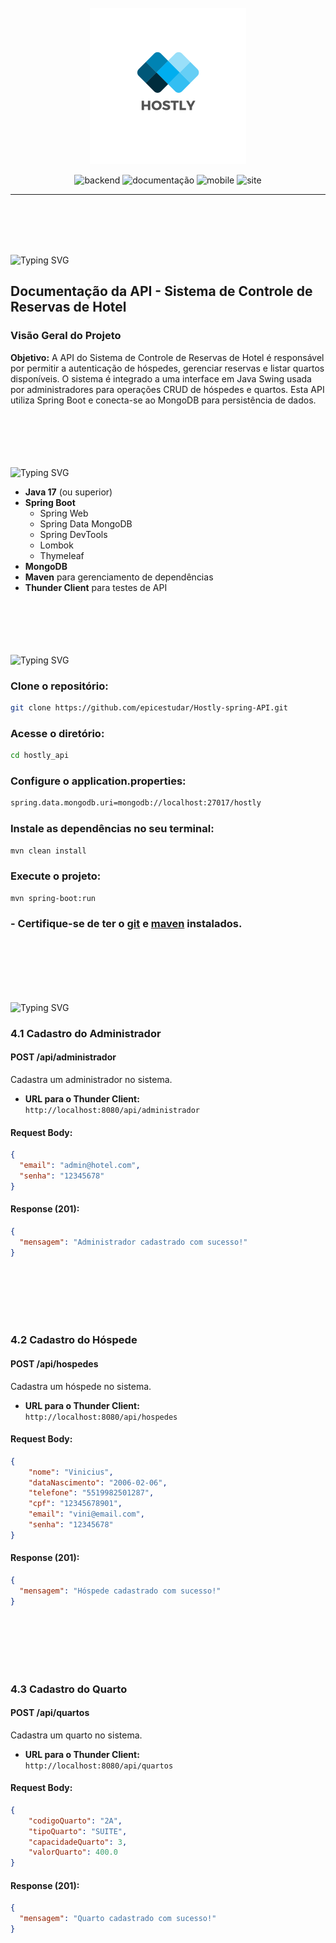 <br>
<br>
<br>
<p align="center">
   <img src="/logo/logo.png" alt="logo" width=250px>
</p>

<p align="center">
   <img src="https://img.shields.io/badge/API-FEITO-blue?style=for-the-badge" alt="backend" />
  <img src="https://img.shields.io/badge/Documentação-FEITO-blue?style=for-the-badge" alt="documentação" />
  <img src="https://img.shields.io/badge/Manual-FEITO-blue?style=for-the-badge" alt="mobile" />
  <img src="https://img.shields.io/badge/Interface-FEITO-blue?style=for-the-badge" alt="site" />
</p>
<hr>
<br>
<br><br><br>

<img src="https://readme-typing-svg.demolab.com?font=Fira+Code&weight=440&size=22&pause=1000&color=38F77CFF&center=false&vCenter=false&repeat=false&width=435&lines=Introdução" alt="Typing SVG" /></a>

## Documentação da API - Sistema de Controle de Reservas de Hotel

### Visão Geral do Projeto
**Objetivo:**
A API do Sistema de Controle de Reservas de Hotel é responsável por permitir a autenticação de hóspedes, gerenciar reservas e listar quartos disponíveis. O sistema é integrado a uma interface em Java Swing usada por administradores para operações CRUD de hóspedes e quartos. Esta API utiliza Spring Boot e conecta-se ao MongoDB para persistência de dados.

<br><br><br><br><br>
<img src="https://readme-typing-svg.demolab.com?font=Fira+Code&weight=440&size=22&pause=1000&color=38F77CFF&center=false&vCenter=false&repeat=false&width=435&lines=Tecnologias Utilizadas" alt="Typing SVG" /></a>

- **Java 17** (ou superior)  
- **Spring Boot**  
  - Spring Web  
  - Spring Data MongoDB  
  - Spring DevTools  
  - Lombok  
  - Thymeleaf  
- **MongoDB**  
- **Maven** para gerenciamento de dependências  
- **Thunder Client** para testes de API  
<br><br><br><br><br>

<img src="https://readme-typing-svg.demolab.com?font=Fira+Code&weight=440&size=22&pause=1000&color=38F77CFF&center=false&vCenter=false&repeat=false&width=435&lines=Instalação e Configuração" alt="Typing SVG"/></a>

### Clone o repositório:

```bash
git clone https://github.com/epicestudar/Hostly-spring-API.git
```

### Acesse o diretório:

```bash
cd hostly_api
```

### Configure o application.properties:

```bash
spring.data.mongodb.uri=mongodb://localhost:27017/hostly
```

### Instale as dependências no seu terminal:

```bash
mvn clean install
```

### Execute o projeto:

```bash
mvn spring-boot:run
```

### - Certifique-se de ter o [git](https://git-scm.com/downloads) e [maven](https://maven.apache.org/download.cgi) instalados.

<br><br><br><br><br>

<img src="https://readme-typing-svg.demolab.com?font=Fira+Code&weight=440&size=22&pause=1000&color=38F77CFF&center=false&vCenter=false&repeat=false&width=435&lines=Estrutura dos Endpoints" alt="Typing SVG" /></a>

### 4.1 Cadastro do Administrador

#### **POST /api/administrador**  
Cadastra um administrador no sistema.

- **URL para o Thunder Client:**  
  `http://localhost:8080/api/administrador`

#### **Request Body:**
```json
{
  "email": "admin@hotel.com",
  "senha": "12345678"
}
```

#### **Response (201):**

```json
{
  "mensagem": "Administrador cadastrado com sucesso!"
}
```
<br><br><br><br><br>
### 4.2 Cadastro do Hóspede

#### **POST /api/hospedes**  
Cadastra um hóspede no sistema.

- **URL para o Thunder Client:**  
  `http://localhost:8080/api/hospedes`

#### **Request Body:**
```json
{
    "nome": "Vinicius",
    "dataNascimento": "2006-02-06",
    "telefone": "5519982501287",
    "cpf": "12345678901",
    "email": "vini@email.com",
    "senha": "12345678"   
}
```

#### **Response (201):**

```json
{
  "mensagem": "Hóspede cadastrado com sucesso!"
}
```
<br><br><br><br><br>

### 4.3 Cadastro do Quarto

#### **POST /api/quartos**  
Cadastra um quarto no sistema.

- **URL para o Thunder Client:**  
  `http://localhost:8080/api/quartos`

#### **Request Body:**
```json
{
    "codigoQuarto": "2A",
    "tipoQuarto": "SUITE",
    "capacidadeQuarto": 3,
    "valorQuarto": 400.0
}
```

#### **Response (201):**

```json
{
  "mensagem": "Quarto cadastrado com sucesso!"
}
```


<br><br><br><br><br>
